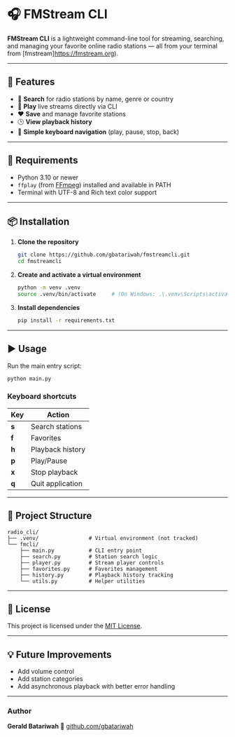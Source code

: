 # 🎧 FMStream CLI

**FMStream CLI** is a lightweight command-line tool for streaming, searching, and managing your favorite online radio stations — all from your terminal from [fmstream]https://fmstream.org).

---

## 🚀 Features

* 🔎 **Search** for radio stations by name, genre or country
* 🎵 **Play** live streams directly via CLI
* ❤️ **Save** and manage favorite stations
* 🕒 **View playback history**
* 🧭 **Simple keyboard navigation** (play, pause, stop, back)

---

## 🧰 Requirements

* Python 3.10 or newer
* `ffplay` (from [FFmpeg](https://ffmpeg.org/download.html)) installed and available in PATH
* Terminal with UTF-8 and Rich text color support

---

## 📦 Installation

1. **Clone the repository**

   ```bash
   git clone https://github.com/gbatariwah/fmstreamcli.git
   cd fmstreamcli
   ```

2. **Create and activate a virtual environment**

   ```bash
   python -m venv .venv
   source .venv/bin/activate     # (On Windows: .\.venv\Scripts\activate)
   ```

3. **Install dependencies**

   ```bash
   pip install -r requirements.txt
   ```

---

## ▶️ Usage

Run the main entry script:

```bash
python main.py
```

### Keyboard shortcuts

| Key   | Action           |
| ----- | ---------------- |
| **s** | Search stations  |
| **f** | Favorites        |
| **h** | Playback history |
| **p** | Play/Pause       |
| **x** | Stop playback    |
| **q** | Quit application |

---

## 📁 Project Structure

```
radio_cli/
├── .venv/                # Virtual environment (not tracked)
└── fmcli/
    ├── main.py           # CLI entry point
    ├── search.py         # Station search logic
    ├── player.py         # Stream player controls
    ├── favorites.py      # Favorites management
    ├── history.py        # Playback history tracking
    └── utils.py          # Helper utilities
```

---

## 🧾 License

This project is licensed under the [MIT License](LICENSE).

---

## 💡 Future Improvements

* Add volume control
* Add station categories
* Add asynchronous playback with better error handling

---

### Author

**Gerald Batariwah**
🔗 [github.com/gbatariwah](https://github.com/gbatariwah)
